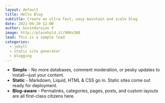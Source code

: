 ```yaml
---
layout: default
title: Hello Blog
subtitle: Create an ultra fast, easy maintain and scale blog
date: 2021-04-20 12:00
author: Govindarajan V
image: http://placehold.it/900x300
lead: This is a sample lead
categories:
  - jekyll
  - static site generator
  - blogging
---
```

- **Simple** - No more databases, comment moderation, or pesky updates to install—just your content.
- **Static** - Markdown, Liquid, HTML & CSS go in. Static sites come out ready for deployment.
- **Blog-aware** - Permalinks, categories, pages, posts, and custom layouts are all first-class citizens here.

